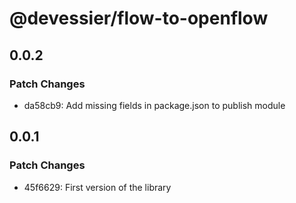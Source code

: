 # @devessier/flow-to-openflow

## 0.0.2

### Patch Changes

- da58cb9: Add missing fields in package.json to publish module

## 0.0.1

### Patch Changes

- 45f6629: First version of the library
